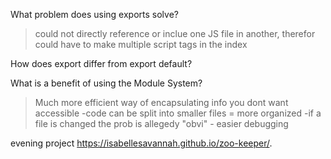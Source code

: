 What problem does using exports solve?
>could not directly reference or inclue one JS file in another, therefor could have to make multiple script tags in the index

How does export differ from export default?
>

What is a benefit of using the Module System?
>Much more efficient way of encapsulating info you dont want accessible -code can be split into smaller files = more organized -if a file is changed the prob is allegedy "obvi" - easier debugging



evening project https://isabellesavannah.github.io/zoo-keeper/.
